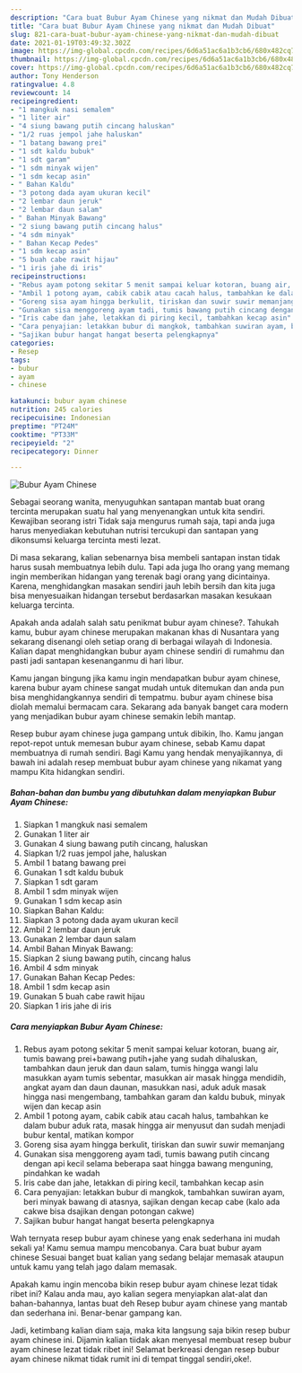 ```yaml
---
description: "Cara buat Bubur Ayam Chinese yang nikmat dan Mudah Dibuat"
title: "Cara buat Bubur Ayam Chinese yang nikmat dan Mudah Dibuat"
slug: 821-cara-buat-bubur-ayam-chinese-yang-nikmat-dan-mudah-dibuat
date: 2021-01-19T03:49:32.302Z
image: https://img-global.cpcdn.com/recipes/6d6a51ac6a1b3cb6/680x482cq70/bubur-ayam-chinese-foto-resep-utama.jpg
thumbnail: https://img-global.cpcdn.com/recipes/6d6a51ac6a1b3cb6/680x482cq70/bubur-ayam-chinese-foto-resep-utama.jpg
cover: https://img-global.cpcdn.com/recipes/6d6a51ac6a1b3cb6/680x482cq70/bubur-ayam-chinese-foto-resep-utama.jpg
author: Tony Henderson
ratingvalue: 4.8
reviewcount: 14
recipeingredient:
- "1 mangkuk nasi semalem"
- "1 liter air"
- "4 siung bawang putih cincang haluskan"
- "1/2 ruas jempol jahe haluskan"
- "1 batang bawang prei"
- "1 sdt kaldu bubuk"
- "1 sdt garam"
- "1 sdm minyak wijen"
- "1 sdm kecap asin"
- " Bahan Kaldu"
- "3 potong dada ayam ukuran kecil"
- "2 lembar daun jeruk"
- "2 lembar daun salam"
- " Bahan Minyak Bawang"
- "2 siung bawang putih cincang halus"
- "4 sdm minyak"
- " Bahan Kecap Pedes"
- "1 sdm kecap asin"
- "5 buah cabe rawit hijau"
- "1 iris jahe di iris"
recipeinstructions:
- "Rebus ayam potong sekitar 5 menit sampai keluar kotoran, buang air, tumis bawang prei+bawang putih+jahe yang sudah dihaluskan, tambahkan daun jeruk dan daun salam, tumis hingga wangi lalu masukkan ayam tumis sebentar, masukkan air masak hingga mendidih, angkat ayam dan daun daunan, masukkan nasi, aduk aduk masak hingga nasi mengembang, tambahkan garam dan kaldu bubuk, minyak wijen dan kecap asin"
- "Ambil 1 potong ayam, cabik cabik atau cacah halus, tambahkan ke dalam bubur aduk rata, masak hingga air menyusut dan sudah menjadi bubur kental, matikan kompor"
- "Goreng sisa ayam hingga berkulit, tiriskan dan suwir suwir memanjang"
- "Gunakan sisa menggoreng ayam tadi, tumis bawang putih cincang dengan api kecil selama beberapa saat hingga bawang menguning, pindahkan ke wadah"
- "Iris cabe dan jahe, letakkan di piring kecil, tambahkan kecap asin"
- "Cara penyajian: letakkan bubur di mangkok, tambahkan suwiran ayam, beri minyak bawang di atasnya, sajikan dengan kecap cabe (kalo ada cakwe bisa dsajikan dengan potongan cakwe)"
- "Sajikan bubur hangat hangat beserta pelengkapnya"
categories:
- Resep
tags:
- bubur
- ayam
- chinese

katakunci: bubur ayam chinese 
nutrition: 245 calories
recipecuisine: Indonesian
preptime: "PT24M"
cooktime: "PT33M"
recipeyield: "2"
recipecategory: Dinner

---
```



![Bubur Ayam Chinese](https://img-global.cpcdn.com/recipes/6d6a51ac6a1b3cb6/680x482cq70/bubur-ayam-chinese-foto-resep-utama.jpg)

Sebagai seorang wanita, menyuguhkan santapan mantab buat orang tercinta merupakan suatu hal yang menyenangkan untuk kita sendiri. Kewajiban seorang istri Tidak saja mengurus rumah saja, tapi anda juga harus menyediakan kebutuhan nutrisi tercukupi dan santapan yang dikonsumsi keluarga tercinta mesti lezat.

Di masa  sekarang, kalian sebenarnya bisa membeli santapan instan tidak harus susah membuatnya lebih dulu. Tapi ada juga lho orang yang memang ingin memberikan hidangan yang terenak bagi orang yang dicintainya. Karena, menghidangkan masakan sendiri jauh lebih bersih dan kita juga bisa menyesuaikan hidangan tersebut berdasarkan masakan kesukaan keluarga tercinta. 



Apakah anda adalah salah satu penikmat bubur ayam chinese?. Tahukah kamu, bubur ayam chinese merupakan makanan khas di Nusantara yang sekarang disenangi oleh setiap orang di berbagai wilayah di Indonesia. Kalian dapat menghidangkan bubur ayam chinese sendiri di rumahmu dan pasti jadi santapan kesenanganmu di hari libur.

Kamu jangan bingung jika kamu ingin mendapatkan bubur ayam chinese, karena bubur ayam chinese sangat mudah untuk ditemukan dan anda pun bisa menghidangkannya sendiri di tempatmu. bubur ayam chinese bisa diolah memalui bermacam cara. Sekarang ada banyak banget cara modern yang menjadikan bubur ayam chinese semakin lebih mantap.

Resep bubur ayam chinese juga gampang untuk dibikin, lho. Kamu jangan repot-repot untuk memesan bubur ayam chinese, sebab Kamu dapat membuatnya di rumah sendiri. Bagi Kamu yang hendak menyajikannya, di bawah ini adalah resep membuat bubur ayam chinese yang nikamat yang mampu Kita hidangkan sendiri.

<!--inarticleads1-->

##### Bahan-bahan dan bumbu yang dibutuhkan dalam menyiapkan Bubur Ayam Chinese:

1. Siapkan 1 mangkuk nasi semalem
1. Gunakan 1 liter air
1. Gunakan 4 siung bawang putih cincang, haluskan
1. Siapkan 1/2 ruas jempol jahe, haluskan
1. Ambil 1 batang bawang prei
1. Gunakan 1 sdt kaldu bubuk
1. Siapkan 1 sdt garam
1. Ambil 1 sdm minyak wijen
1. Gunakan 1 sdm kecap asin
1. Siapkan  Bahan Kaldu:
1. Siapkan 3 potong dada ayam ukuran kecil
1. Ambil 2 lembar daun jeruk
1. Gunakan 2 lembar daun salam
1. Ambil  Bahan Minyak Bawang:
1. Siapkan 2 siung bawang putih, cincang halus
1. Ambil 4 sdm minyak
1. Gunakan  Bahan Kecap Pedes:
1. Ambil 1 sdm kecap asin
1. Gunakan 5 buah cabe rawit hijau
1. Siapkan 1 iris jahe di iris




<!--inarticleads2-->

##### Cara menyiapkan Bubur Ayam Chinese:

1. Rebus ayam potong sekitar 5 menit sampai keluar kotoran, buang air, tumis bawang prei+bawang putih+jahe yang sudah dihaluskan, tambahkan daun jeruk dan daun salam, tumis hingga wangi lalu masukkan ayam tumis sebentar, masukkan air masak hingga mendidih, angkat ayam dan daun daunan, masukkan nasi, aduk aduk masak hingga nasi mengembang, tambahkan garam dan kaldu bubuk, minyak wijen dan kecap asin
1. Ambil 1 potong ayam, cabik cabik atau cacah halus, tambahkan ke dalam bubur aduk rata, masak hingga air menyusut dan sudah menjadi bubur kental, matikan kompor
1. Goreng sisa ayam hingga berkulit, tiriskan dan suwir suwir memanjang
1. Gunakan sisa menggoreng ayam tadi, tumis bawang putih cincang dengan api kecil selama beberapa saat hingga bawang menguning, pindahkan ke wadah
1. Iris cabe dan jahe, letakkan di piring kecil, tambahkan kecap asin
1. Cara penyajian: letakkan bubur di mangkok, tambahkan suwiran ayam, beri minyak bawang di atasnya, sajikan dengan kecap cabe (kalo ada cakwe bisa dsajikan dengan potongan cakwe)
1. Sajikan bubur hangat hangat beserta pelengkapnya




Wah ternyata resep bubur ayam chinese yang enak sederhana ini mudah sekali ya! Kamu semua mampu mencobanya. Cara buat bubur ayam chinese Sesuai banget buat kalian yang sedang belajar memasak ataupun untuk kamu yang telah jago dalam memasak.

Apakah kamu ingin mencoba bikin resep bubur ayam chinese lezat tidak ribet ini? Kalau anda mau, ayo kalian segera menyiapkan alat-alat dan bahan-bahannya, lantas buat deh Resep bubur ayam chinese yang mantab dan sederhana ini. Benar-benar gampang kan. 

Jadi, ketimbang kalian diam saja, maka kita langsung saja bikin resep bubur ayam chinese ini. Dijamin kalian tiidak akan menyesal membuat resep bubur ayam chinese lezat tidak ribet ini! Selamat berkreasi dengan resep bubur ayam chinese nikmat tidak rumit ini di tempat tinggal sendiri,oke!.

